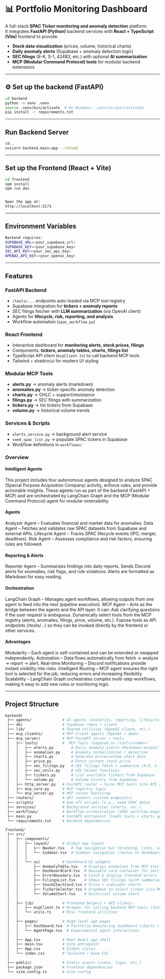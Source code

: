 # 📊 Portfolio Monitoring Dashboard

A full-stack **SPAC Ticker monitoring and anomaly detection** platform.  
It integrates **FastAPI (Python)** backend services with **React + TypeScript (Vite)** frontend to provide:

-  **Stock data visualization** (prices, volume, historical charts)  
-  **Daily anomaly alerts** (Supabase + anomaly detection logic)  
-  **SEC filings** (8-K, S-1, 424B3, etc.) with optional **AI summarization**  
-  **MCP (Modular Command Protocol) tools** for modular backend extensions  

---

## ⚙️ Set up the backend (FastAPI)
```bash
cd backend
python -m venv .venv
source .venv/bin/activate  # On Windows: .venv\Scripts\activate
pip install -r requirements.txt

```
---


## Run Backend Server
```bash
cd..
uvicorn backend.main:app --reload
```
---

## Set up the Frontend (React + Vite)
```bash
cd frontend
npm install
npm run dev


Open the app at:
http://localhost:5173

```
---

## Environment Variables
```bash
Backend requires:
SUPABASE_URL=<your_supabase_url>
SUPABASE_KEY=<your_supabase_key>
SEC_API_KEY=<your_sec_api_key>
OPENAI_API_KEY=<your_openai_key>

```
---

##  Features

###  FastAPI Backend
- `/tools/...` endpoints auto-loaded via MCP tool registry  
- Supabase integration for **tickers + anomaly reports**  
- SEC filings fetcher with **LLM summarization** (via OpenAI client)  
- Agents for **lifecycle, risk, reporting, and analysis**  
- Workflow automation (`spac_workflow.py`)  

###  React Frontend
- Interactive dashboard for **monitoring alerts, stock prices, filings**  
- Components: **tickers, anomaly tables, charts, filings list**  
- TypeScript API client (`mcpClient.ts`) to call backend MCP tools  
- Tailwind + shadcn/ui for modern UI styling  

###  Modular MCP Tools
- **alerts.py** → anomaly alerts (markdown)  
- **anomalies.py** → ticker-specific anomaly detection  
- **charts.py** → OHLC + support/resistance  
- **filings.py** → SEC filings with summarization  
- **tickers.py** → list tickers from Supabase  
- **volume.py** → historical volume trends  

###  Services & Scripts
- `alerts_service.py` → background alert service  
- `seed_spac_list.py` → populate SPAC tickers in Supabase  
- Workflow definitions in `workflows/`  

### Overview

#### Intelligent Agents

This project includes four autonomous agents designed to analyze SPAC (Special Purpose Acquisition Company) activity, enforce rules, and provide actionable insights. These agents run as part of the backend (FastAPI + MCP) and are orchestrated by LangChain Graph and the MCP (Modular Command Protocol) agent for modular extensibility.

#### Agents

Analyzer Agent – Evaluates financial and market data for anomalies.
Data Agent – Fetches and validates raw SPAC datasets from Supabase and external APIs.
Lifecycle Agent – Tracks SPAC lifecycle events (IPO, merger, deadlines).
Risk Agent – Assesses compliance and risk factors, ensuring rules are followed.

#### Reporting & Alerts

Reporter Agent – Summarizes findings into daily reports.
Sends Discord alerts for anomalies, risk flags, and rule violations.
Alerts are formatted as Markdown for easy reading.

#### Orchestration

LangChain Graph – Manages agent workflows, allowing outputs from one agent to feed into the next (pipeline execution).
MCP Agent – Acts as the bridge between the agents and the API layer. It can:
Ask clarifying questions if the user request is ambiguous.
Dynamically select tools from the MCP registry (alerts, anomalies, filings, price, volume, etc.).
Expose tools as API endpoints (/tools/...) so they can be invoked directly by the frontend or other services.

#### Advantages
Modularity – Each agent is self-contained and can be extended or swapped independently.
Automation – Data flows automatically from fetch → analyze → report → alert.
Real-time Monitoring – Discord notifications provide instant visibility into risks.
Intelligent Routing – MCP agent ensures the right tool is selected for the job, reducing errors and increasing flexibility.
Scalability – LangChain Graph orchestrates complex multi-step workflows, making it easy to add new rules or monitoring logic.

---

##  Project Structure
```bash
backend/
 ├── agents/              # AI agents (analytics, reporting, lifecycle)
 ├── db/                  # Supabase repos + client
 ├── lib/                 # Shared utilities (OpenAI client, etc.)
 ├── mcp_clients/         # MCP client agents (OpenAI + demo)
 ├── mcp_server/          # MCP FastAPI server + tools
 │   ├── tools/           #  MCP Tools (exposed as /tools/<name>)
 │   │   ├── alerts.py        # Daily anomaly alerts (Markdown output)
 │   │   ├── anomalies.py     # Anomaly normalization / detection
 │   │   ├── charts.py        # Generate price/volume chart data
 │   │   ├── price.py         # Fetch current stock price
 │   │   ├── sec_filings.py   # SEC filings fetch + summarize (8-K, S-1, etc.)
 │   │   ├── sec_utils.py     # SEC helper functions
 │   │   ├── tickers.py       # List available tickers from Supabase
 │   │   └── volume.py        # Volume history from Supabase
 │   ├── http_server.py   # FastAPI router → turns MCP tools into API routes
 │   ├── mcp_core.py      # MCP registry logic
 │   └── mcp_server.py    # MCP server bootstrap
 ├── routers/             # API routers (custom endpoints)
 ├── scripts/             # One-off scripts (e.g., seed SPAC data)
 ├── services/            # Background services (alerts, etc.)
 ├── workflows/           # Workflow orchestration (SPAC workflow engine)
 ├── main.py              # FastAPI entrypoint (loads tools + starts app)
 └── requirements.txt     # Backend dependencies

frontend/
 ├── src/
 │   ├── components/      
 │   │   ├── layout/      # Global app layout
 │   │   │   ├── Navbar.tsx   # Top navigation bar (branding, links, actions)
 │   │   │   └── Sidebar.tsx  # Sidebar navigation (routes to dashboard, agents, etc.)
 │   │   │
 │   │   └── ui/          # Dashboard UI widgets
 │   │       ├── AnomalyTable.tsx   # Displays anomalies from MCP alerts
 │   │       ├── DashboardCard.tsx  # Reusable card container for sections
 │   │       ├── ErrorBoundary.tsx  # Catch & display frontend errors
 │   │       ├── FilingsList.tsx    # Shows SEC filings (with summaries/PDF links)
 │   │       ├── StockChartCard.tsx # Price + indicator charts
 │   │       ├── TickerSelector.tsx # Dropdown to select ticker (via MCP tickers tool)
 │   │       └── VolumeChart.tsx    # Historical volume chart
 │   │
 │   ├── lib/             # Frontend helpers + API clients
 │   │   ├── mcpClient.ts # Wrapper for calling backend MCP tools (fetch → JSON)
 │   │   └── utils.ts     # Misc frontend utilities
 │   │
 │   ├── pages/           # High-level app pages
 │   │   ├── Dashboard.tsx  # Portfolio monitoring dashboard (charts + alerts)
 │   │   └── AgentPage.tsx  # Experimental agent interactions
 │   │
 │   ├── App.tsx          # Root React app shell
 │   ├── main.tsx         # Vite entrypoint
 │   ├── App.css          # Global styles
 │   └── index.css        # Tailwind / base CSS
 │
 ├── public/              # Static assets (icons, logos, etc.)
 ├── package.json         # Frontend dependencies
 └── vite.config.ts       # Vite config

```

